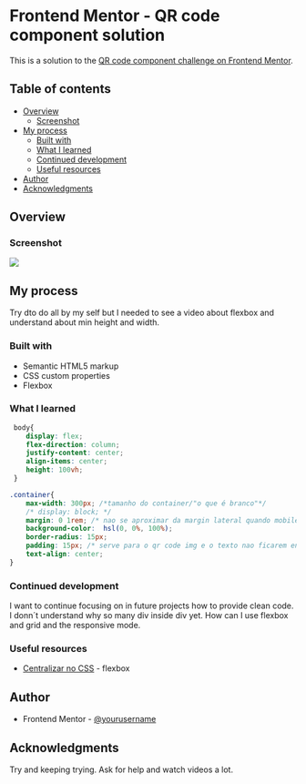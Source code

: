 # Frontend Mentor - QR code component solution

This is a solution to the [QR code component challenge on Frontend Mentor](https://www.frontendmentor.io/challenges/qr-code-component-iux_sIO_H).

## Table of contents

- [Overview](#overview)
  - [Screenshot](#screenshot)
- [My process](#my-process)
  - [Built with](#built-with)
  - [What I learned](#what-i-learned)
  - [Continued development](#continued-development)
  - [Useful resources](#useful-resources)
- [Author](#author)
- [Acknowledgments](#acknowledgments)


## Overview

### Screenshot

![](./qr-code.png)


## My process

Try dto do all by my self but I needed to see a video about flexbox and understand about min height and width.

### Built with

- Semantic HTML5 markup
- CSS custom properties
- Flexbox

### What I learned


```css
 body{
    display: flex;
    flex-direction: column;
    justify-content: center;
    align-items: center;
    height: 100vh;
 }

.container{
    max-width: 300px; /*tamanho do container/"o que é branco"*/
    /* display: block; */
    margin: 0 1rem; /* nao se aproximar da margin lateral quando mobile */
    background-color:  hsl(0, 0%, 100%); 
    border-radius: 15px;
    padding: 15px; /* serve para o qr code img e o texto nao ficarem encostados direto na bosrda do container (branco) */
    text-align: center; 
}
```

### Continued development

I want to continue focusing on in future projects how to provide clean code.  I donn´t understand why so many div inside div yet. How can I use flexbox and grid and the responsive mode.


### Useful resources

- [Centralizar no CSS](https://www.youtube.com/watch?v=Cu-HP-gvggg) - flexbox

## Author

- Frontend Mentor - [@yourusername](https://www.frontendmentor.io/profile/Pricbnll)

## Acknowledgments

Try and keeping trying. Ask for help and watch videos a lot.
